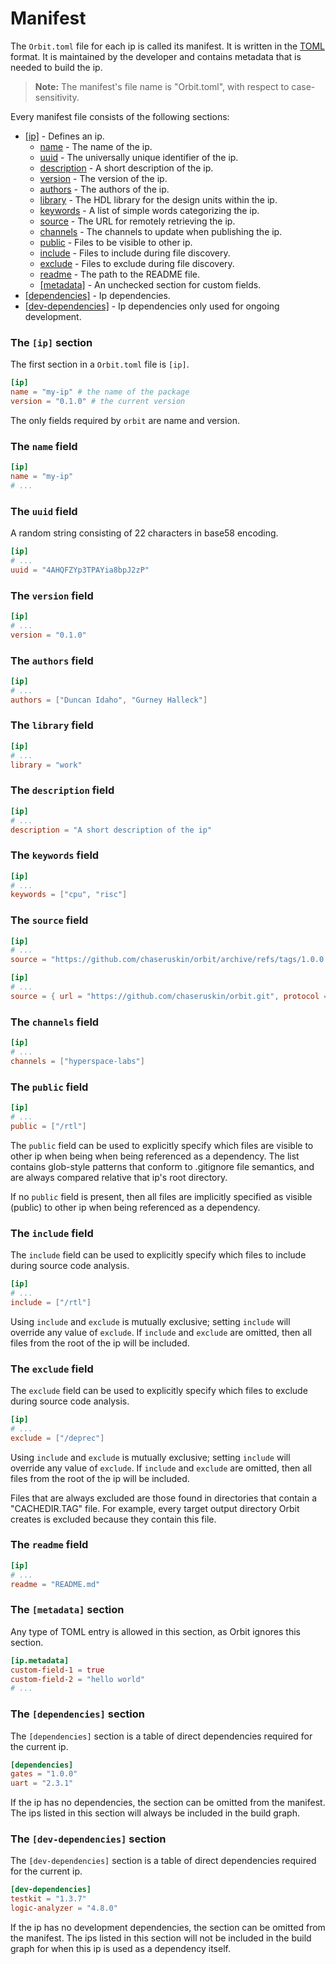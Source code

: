 # Manifest

The `Orbit.toml` file for each ip is called its manifest. It is written in the [TOML](https://toml.io/en/) format. It is maintained by the developer and contains metadata that is needed to build the ip.

> __Note:__ The manifest's file name is "Orbit.toml", with respect to case-sensitivity.

Every manifest file consists of the following sections:

- [[ip]](#the-ip-section) - Defines an ip.
    - [name](#the-name-field) - The name of the ip.
    - [uuid](#the-uuid-field) - The universally unique identifier of the ip.
    - [description](#the-description-field) - A short description of the ip.
    - [version](#the-version-field) - The version of the ip.
    - [authors](#the-authors-field) - The authors of the ip.
    - [library](#the-library-field) - The HDL library for the design units within the ip.
    - [keywords](#the-keywords-field) - A list of simple words categorizing the ip.
    - [source](#the-source-field) - The URL for remotely retrieving the ip.
    - [channels](#the-channels-field) - The channels to update when publishing the ip.
    - [public](#the-public-field) - Files to be visible to other ip.
    - [include](#the-include-field) - Files to include during file discovery.
    - [exclude](#the-exclude-field) - Files to exclude during file discovery.
    - [readme](#the-readme-field) - The path to the README file.
    - [[metadata]](#the-metadata-section) - An unchecked section for custom fields.
- [[dependencies]](#the-dependencies-section) - Ip dependencies.
- [[dev-dependencies]](#the-dev-dependencies-section) - Ip dependencies only used for ongoing development.

### The `[ip]` section

The first section in a `Orbit.toml` file is `[ip]`.

``` toml
[ip]
name = "my-ip" # the name of the package
version = "0.1.0" # the current version
```

The only fields required by `orbit` are name and version.

### The `name` field

``` toml
[ip]
name = "my-ip"
# ...
```

### The `uuid` field

A random string consisting of 22 characters in base58 encoding.

``` toml
[ip]
# ...
uuid = "4AHQFZYp3TPAYia8bpJ2zP"
```

### The `version` field

``` toml
[ip]
# ...
version = "0.1.0"
```

### The `authors` field

``` toml
[ip]
# ...
authors = ["Duncan Idaho", "Gurney Halleck"]

```

### The `library` field

``` toml
[ip]
# ...
library = "work"
```

### The `description` field

``` toml
[ip]
# ...
description = "A short description of the ip"
```

### The `keywords` field

``` toml
[ip]
# ...
keywords = ["cpu", "risc"]
```

### The `source` field

``` toml
[ip]
# ...
source = "https://github.com/chaseruskin/orbit/archive/refs/tags/1.0.0.zip"
```

``` toml
[ip]
# ...
source = { url = "https://github.com/chaseruskin/orbit.git", protocol = "git", tag = "1.0.0" }
```

### The `channels` field

``` toml
[ip]
# ...
channels = ["hyperspace-labs"]
```

### The `public` field

``` toml
[ip]
# ...
public = ["/rtl"]
```

The `public` field can be used to explicitly specify which files are visible to other ip when being when being referenced as a dependency. The list contains glob-style patterns that conform to .gitignore file semantics, and are always compared relative that ip's root directory.

If no `public` field is present, then all files are implicitly specified as visible (public) to other ip when being referenced as a dependency.

### The `include` field

The `include` field can be used to explicitly specify which files to include during source code analysis.

``` toml
[ip]
# ...
include = ["/rtl"]
```

Using `include` and `exclude` is mutually exclusive; setting `include` will override any value of `exclude`. If `include` and `exclude` are omitted, then all files from the root of the ip will be included.

### The `exclude` field

The `exclude` field can be used to explicitly specify which files to exclude during source code analysis.

``` toml
[ip]
# ...
exclude = ["/deprec"]
```

Using `include` and `exclude` is mutually exclusive; setting `include` will override any value of `exclude`. If `include` and `exclude` are omitted, then all files from the root of the ip will be included.

Files that are always excluded are those found in directories that contain a "CACHEDIR.TAG" file. For example, every target output directory Orbit creates is excluded because they contain this file.

### The `readme` field

``` toml
[ip]
# ...
readme = "README.md"
```

### The `[metadata]` section

Any type of TOML entry is allowed in this section, as Orbit ignores this section.

``` toml
[ip.metadata]
custom-field-1 = true
custom-field-2 = "hello world"
# ...
```

### The `[dependencies]` section

The `[dependencies]` section is a table of direct dependencies required for the current ip.

``` toml
[dependencies]
gates = "1.0.0"
uart = "2.3.1"
```

If the ip has no dependencies, the section can be omitted from the manifest. The ips listed in this section will always be included in the build graph.

### The `[dev-dependencies]` section

The `[dev-dependencies]` section is a table of direct dependencies required for the current ip.

``` toml
[dev-dependencies]
testkit = "1.3.7"
logic-analyzer = "4.8.0"
```

If the ip has no development dependencies, the section can be omitted from the manifest. The ips listed in this section will not be included in the build graph for when this ip is used as a dependency itself.
